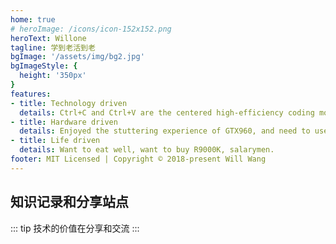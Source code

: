 ```yaml
---
home: true
# heroImage: /icons/icon-152x152.png
heroText: Willone
tagline: 学到老活到老
bgImage: '/assets/img/bg2.jpg'
bgImageStyle: {
  height: '350px'
}
features:
- title: Technology driven
  details: Ctrl+C and Ctrl+V are the centered high-efficiency coding modes, which can copy the most bugs in the least time.
- title: Hardware driven
  details: Enjoyed the stuttering experience of GTX960, and need to use Coding to ease emotions.
- title: Life driven
  details: Want to eat well, want to buy R9000K, salarymen.
footer: MIT Licensed | Copyright © 2018-present Will Wang
---
```


## 知识记录和分享站点
::: tip
技术的价值在分享和交流
:::